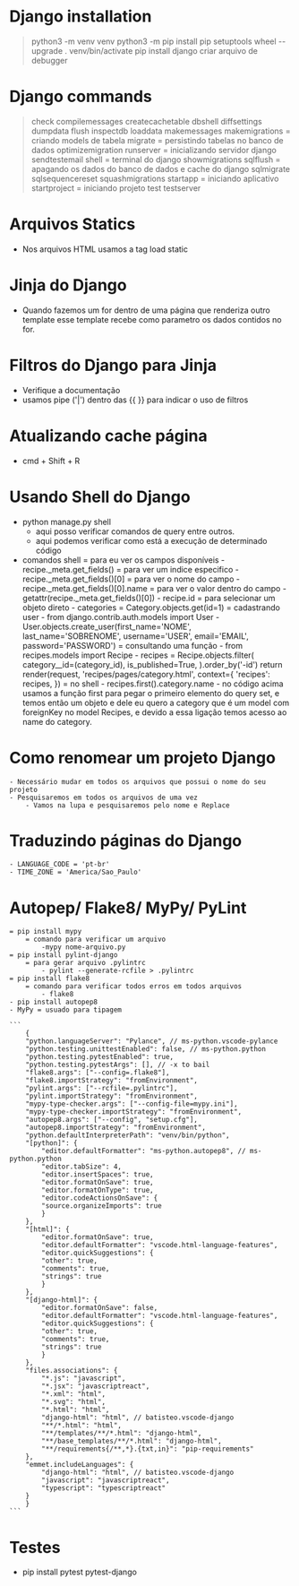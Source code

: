 # Django installation
> python3 -m venv venv
> python3 -m pip install pip setuptools wheel --upgrade
> . venv/bin/activate
> pip install django
> criar arquivo de debugger

# Django commands
> check
> compilemessages
> createcachetable
> dbshell
> diffsettings
> dumpdata
> flush
> inspectdb
> loaddata
> makemessages
> makemigrations = criando models de tabela
> migrate = persistindo tabelas no banco de dados
> optimizemigration
> runserver = inicializando servidor django
> sendtestemail
> shell = terminal do django
> showmigrations
> sqlflush = apagando os dados do banco de dados e cache do django
> sqlmigrate
> sqlsequencereset
> squashmigrations
> startapp = iniciando aplicativo
> startproject = iniciando projeto
> test
> testserver

# Arquivos Statics
- Nos arquivos HTML usamos a tag load static

# Jinja do Django
- Quando fazemos um for dentro de uma página que renderiza outro template esse template recebe como parametro os dados contidos no for.

# Filtros do Django para Jinja
- Verifique a documentação
- usamos pipe ('|') dentro das {{ }} para indicar o uso de filtros

# Atualizando cache página
- cmd + Shift + R

# Usando Shell do Django
- python manage.py shell
    - aqui posso verificar comandos de query entre outros.
    - aqui podemos verificar como está a execução de determinado código
- comandos shell
    = para eu ver os campos disponíveis
        - recipe._meta.get_fields()
    = para ver um indice especifico
        - recipe._meta.get_fields()[0]
    = para ver o nome do campo
        - recipe._meta.get_fields()[0].name
    = para ver o valor dentro do campo
        - getattr(recipe._meta.get_fields()[0])
        - recipe.id
    = para selecionar um objeto direto
        - categories = Category.objects.get(id=1)
    = cadastrando user
        - from django.contrib.auth.models import User
        - User.objects.create_user(first_name='NOME', last_name='SOBRENOME', username='USER', email='EMAIL', password='PASSWORD')
    = consultando uma função
        - from recipes.models import Recipe
        - recipes = Recipe.objects.filter(
            category__id=(category_id),
            is_published=True,
        ).order_by('-id')
        return render(request, 'recipes/pages/category.html', context={
            'recipes': recipes,
        })
        = no shell
            - recipes.first().category.name
            - no código acima usamos a função first para pegar o primeiro elemento do query set, e temos então um objeto e dele eu quero a category que é um model com foreignKey no model Recipes, e devido a essa ligação temos acesso ao name do category.

# Como renomear um projeto Django
    - Necessário mudar em todos os arquivos que possui o nome do seu projeto
    - Pesquisaremos em todos os arquivos de uma vez
        - Vamos na lupa e pesquisaremos pelo nome e Replace

# Traduzindo páginas do Django
    - LANGUAGE_CODE = 'pt-br'
    - TIME_ZONE = 'America/Sao_Paulo'

# Autopep/ Flake8/ MyPy/ PyLint
    = pip install mypy
        = comando para verificar um arquivo
            -mypy nome-arquivo.py
    = pip install pylint-django
        = para gerar arquivo .pylintrc
            - pylint --generate-rcfile > .pylintrc
    = pip install flake8
        = comando para verificar todos erros em todos arquivos
            - flake8 
    - pip install autopep8
    - MyPy = usuado para tipagem

    ```
        {
        "python.languageServer": "Pylance", // ms-python.vscode-pylance
        "python.testing.unittestEnabled": false, // ms-python.python
        "python.testing.pytestEnabled": true,
        "python.testing.pytestArgs": [], // -x to bail
        "flake8.args": ["--config=.flake8"],
        "flake8.importStrategy": "fromEnvironment",
        "pylint.args": ["--rcfile=.pylintrc"],
        "pylint.importStrategy": "fromEnvironment",
        "mypy-type-checker.args": ["--config-file=mypy.ini"],
        "mypy-type-checker.importStrategy": "fromEnvironment",
        "autopep8.args": ["--config", "setup.cfg"],
        "autopep8.importStrategy": "fromEnvironment",
        "python.defaultInterpreterPath": "venv/bin/python",
        "[python]": {
            "editor.defaultFormatter": "ms-python.autopep8", // ms-python.python
            "editor.tabSize": 4,
            "editor.insertSpaces": true,
            "editor.formatOnSave": true,
            "editor.formatOnType": true,
            "editor.codeActionsOnSave": {
            "source.organizeImports": true
            }
        },
        "[html]": {
            "editor.formatOnSave": true,
            "editor.defaultFormatter": "vscode.html-language-features",
            "editor.quickSuggestions": {
            "other": true,
            "comments": true,
            "strings": true
            }
        },
        "[django-html]": {
            "editor.formatOnSave": false,
            "editor.defaultFormatter": "vscode.html-language-features",
            "editor.quickSuggestions": {
            "other": true,
            "comments": true,
            "strings": true
            }
        },
        "files.associations": {
            "*.js": "javascript",
            "*.jsx": "javascriptreact",
            "*.xml": "html",
            "*.svg": "html",
            "*.html": "html",
            "django-html": "html", // batisteo.vscode-django
            "**/*.html": "html",
            "**/templates/**/*.html": "django-html",
            "**/base_templates/**/*.html": "django-html",
            "**/requirements{/**,*}.{txt,in}": "pip-requirements"
        },
        "emmet.includeLanguages": {
            "django-html": "html", // batisteo.vscode-django
            "javascript": "javascriptreact",
            "typescript": "typescriptreact"
        }
        }
    ```

# Testes
- pip install pytest pytest-django